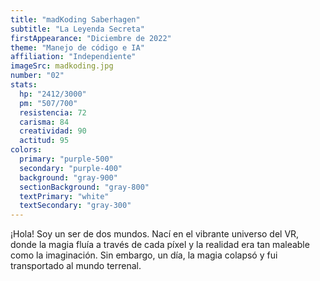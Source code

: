 ```yaml
---
title: "madKoding Saberhagen"
subtitle: "La Leyenda Secreta"
firstAppearance: "Diciembre de 2022"
theme: "Manejo de código e IA"
affiliation: "Independiente"
imageSrc: madkoding.jpg
number: "02"
stats:
  hp: "2412/3000"
  pm: "507/700"
  resistencia: 72
  carisma: 84
  creatividad: 90
  actitud: 95
colors:
  primary: "purple-500"
  secondary: "purple-400"
  background: "gray-900"
  sectionBackground: "gray-800"
  textPrimary: "white"
  textSecondary: "gray-300"
---
```

¡Hola! Soy un ser de dos mundos. Nací en el vibrante universo del VR, donde la magia fluía a través de cada píxel y la realidad era tan maleable como la imaginación. Sin embargo, un día, la magia colapsó y fui transportado al mundo terrenal.
